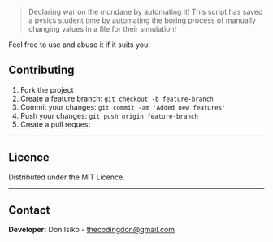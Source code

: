 > Declaring war on the mundane by automating it!
This script has saved a pysics student time by automating the boring process of manually changing values in a file for their simulation!

Feel free to use and abuse it if it suits you!

## Contributing

1. Fork the project
2. Create a feature branch: `git checkout -b feature-branch`
3. Commit your changes: `git commit -am 'Added new features'`
4. Push your changes: `git push origin feature-branch`
5. Create a pull request

---

## Licence

Distributed under the MIT Licence.

---

## Contact

**Developer:** Don Isiko - thecodingdon@gmail.com
